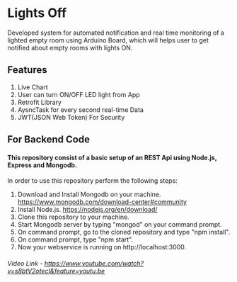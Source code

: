 # Lights Off

Developed system for automated notification and real time monitoring of a lighted empty room using Arduino Board, which will helps user to get notified about empty rooms with lights ON.

## Features
1. Live Chart <br>
2. User can turn ON/OFF LED light from App <br>
3. Retrofit Library <br>
4. AysncTask for every second real-time Data <br>
5. JWT(JSON Web Token) For Security<br>

## For Backend Code

#### This repository consist of a basic setup of an REST Api using Node.js, Express and Mongodb.

In order to use this repository perform the following steps:

1. Download and Install Mongodb on your machine. https://www.mongodb.com/download-center#community
2. Install Node.js. https://nodejs.org/en/download/
3. Clone this repository to your machine.
4. Start Mongodb server by typing "mongod" on your command prompt.
5. On command prompt, go to the cloned repository and type "npm install".
6. On command prompt, type "npm start".
7. Now your webservice is running on http://localhost:3000.

###### Video Link - https://www.youtube.com/watch?v=s8btV2otecI&feature=youtu.be



